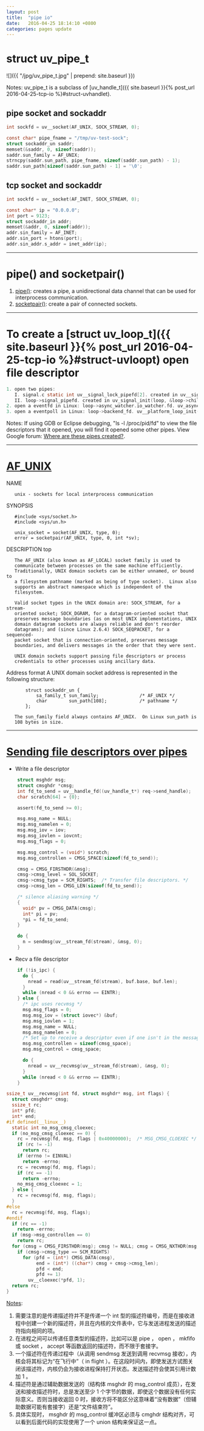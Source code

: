 ```yaml
---
layout: post
title:  "pipe io"
date:   2016-04-25 18:14:10 +0800
categories: pages update
---
```

# struct uv_pipe_t

![]({{ "/jpg/uv_pipe_t.jpg" | prepend: site.baseurl }})

Notes: uv_pipe_t is a subclass of [uv_handle_t]({{ site.baseurl }}{% post_url 2016-04-25-tcp-io %}#struct-uvhandlet).

## pipe socket and sockaddr

```c
int sockfd = uv__socket(AF_UNIX, SOCK_STREAM, 0);

const char* pipe_fname = "/tmp/uv-test-sock";
struct sockaddr_un saddr;
memset(&saddr, 0, sizeof(saddr));
saddr.sun_family = AF_UNIX;
strncpy(saddr.sun_path, pipe_fname, sizeof(saddr.sun_path) - 1);
saddr.sun_path[sizeof(saddr.sun_path) - 1] = '\0';
```

## tcp socket and sockaddr

```c
int sockfd = uv__socket(AF_INET, SOCK_STREAM, 0);

const char* ip = "0.0.0.0";
int port = 9123;
struct sockaddr_in addr;
memset(&addr, 0, sizeof(addr));
addr.sin_family = AF_INET;
addr.sin_port = htons(port);
addr.sin_addr.s_addr = inet_addr(ip);
```

---------------------------------------

# pipe() and socketpair()

1. [pipe()](http://man7.org/linux/man-pages/man2/pipe.2.html): creates a pipe, a unidirectional data channel that can be used for interprocess communication.
2. [socketpair()](http://man7.org/linux/man-pages/man2/socketpair.2.html): create a pair of connected sockets.


---------------------------------------

# To create a [struct uv_loop_t]({{ site.baseurl }}{% post_url 2016-04-25-tcp-io %}#struct-uvloopt) open file descriptor

```c
1. open two pipes: 
   I. signal.c static int uv__signal_lock_pipefd[2]. created in uv__signal_global_once_init() -> uv__signal_global_init(void) -> uv__make_pipe(uv__signal_lock_pipefd, 0).
   II. loop->signal_pipefd. created in uv_signal_init(loop, &loop->child_watcher) -> uv__signal_loop_once_init(loop) -> uv__make_pipe(loop->signal_pipefd, UV__F_NONBLOCK).
2. open a eventfd in Linux: loop->async_watcher.io_watcher.fd. uv_async_init(loop, &loop->wq_async, uv__work_done) -> uv__async_start(loop, &loop->async_watcher, uv__async_event) -> uv__async_eventfd().
3. open a eventpoll in Linux: loop->backend_fd. uv__platform_loop_init(loop) -> uv__epoll_create1(UV__EPOLL_CLOEXEC).
```
Notes: If using GDB or Eclipse debugging, "ls -l /proc/pid/fd" to view the file descriptors that it opened, you will find it opened some other pipes. View Google forum: [Where are these pipes created?](https://groups.google.com/forum/#!topic/libuv/18Qbm-bBDWw).

---------------------------------------

# [AF_UNIX](http://man7.org/linux/man-pages/man7/unix.7.html)

NAME

       unix - sockets for local interprocess communication
SYNOPSIS

       #include <sys/socket.h>
       #include <sys/un.h>

       unix_socket = socket(AF_UNIX, type, 0);
       error = socketpair(AF_UNIX, type, 0, int *sv);
DESCRIPTION         top

       The AF_UNIX (also known as AF_LOCAL) socket family is used to
       communicate between processes on the same machine efficiently.
       Traditionally, UNIX domain sockets can be either unnamed, or bound to
       a filesystem pathname (marked as being of type socket).  Linux also
       supports an abstract namespace which is independent of the
       filesystem.

       Valid socket types in the UNIX domain are: SOCK_STREAM, for a stream-
       oriented socket; SOCK_DGRAM, for a datagram-oriented socket that
       preserves message boundaries (as on most UNIX implementations, UNIX
       domain datagram sockets are always reliable and don't reorder
       datagrams); and (since Linux 2.6.4) SOCK_SEQPACKET, for a sequenced-
       packet socket that is connection-oriented, preserves message
       boundaries, and delivers messages in the order that they were sent.

       UNIX domain sockets support passing file descriptors or process
       credentials to other processes using ancillary data.

   Address format
       A UNIX domain socket address is represented in the following
       structure:

           struct sockaddr_un {
               sa_family_t sun_family;               /* AF_UNIX */
               char        sun_path[108];            /* pathname */
           };

       The sun_family field always contains AF_UNIX.  On Linux sun_path is
       108 bytes in size.

---------------------------------------

# [Sending file descriptors over pipes](https://github.com/nikhilm/uvbook/blob/master/source/processes.rst#sending-file-descriptors-over-pipes)

* Write a file descriptor

```c
    struct msghdr msg;
    struct cmsghdr *cmsg;
    int fd_to_send = uv__handle_fd((uv_handle_t*) req->send_handle);
    char scratch[64] = {0};

    assert(fd_to_send >= 0);

    msg.msg_name = NULL;
    msg.msg_namelen = 0;
    msg.msg_iov = iov;
    msg.msg_iovlen = iovcnt;
    msg.msg_flags = 0;

    msg.msg_control = (void*) scratch;
    msg.msg_controllen = CMSG_SPACE(sizeof(fd_to_send));

    cmsg = CMSG_FIRSTHDR(&msg);
    cmsg->cmsg_level = SOL_SOCKET;
    cmsg->cmsg_type = SCM_RIGHTS;  /* Transfer file descriptors. */
    cmsg->cmsg_len = CMSG_LEN(sizeof(fd_to_send));

    /* silence aliasing warning */
    {
      void* pv = CMSG_DATA(cmsg);
      int* pi = pv;
      *pi = fd_to_send;
    }

    do {
      n = sendmsg(uv__stream_fd(stream), &msg, 0);
    }
```
* Recv a file descriptor

```c
    if (!is_ipc) {
      do {
        nread = read(uv__stream_fd(stream), buf.base, buf.len);
      }
      while (nread < 0 && errno == EINTR);
    } else {
      /* ipc uses recvmsg */
      msg.msg_flags = 0;
      msg.msg_iov = (struct iovec*) &buf;
      msg.msg_iovlen = 1;
      msg.msg_name = NULL;
      msg.msg_namelen = 0;
      /* Set up to receive a descriptor even if one isn't in the message */
      msg.msg_controllen = sizeof(cmsg_space);
      msg.msg_control = cmsg_space;

      do {
        nread = uv__recvmsg(uv__stream_fd(stream), &msg, 0);
      }
      while (nread < 0 && errno == EINTR);
    }

ssize_t uv__recvmsg(int fd, struct msghdr* msg, int flags) {
  struct cmsghdr* cmsg;
  ssize_t rc;
  int* pfd;
  int* end;
#if defined(__linux__)
  static int no_msg_cmsg_cloexec;
  if (no_msg_cmsg_cloexec == 0) {
    rc = recvmsg(fd, msg, flags | 0x40000000);  /* MSG_CMSG_CLOEXEC */
    if (rc != -1)
      return rc;
    if (errno != EINVAL)
      return -errno;
    rc = recvmsg(fd, msg, flags);
    if (rc == -1)
      return -errno;
    no_msg_cmsg_cloexec = 1;
  } else {
    rc = recvmsg(fd, msg, flags);
  }
#else
  rc = recvmsg(fd, msg, flags);
#endif
  if (rc == -1)
    return -errno;
  if (msg->msg_controllen == 0)
    return rc;
  for (cmsg = CMSG_FIRSTHDR(msg); cmsg != NULL; cmsg = CMSG_NXTHDR(msg, cmsg))
    if (cmsg->cmsg_type == SCM_RIGHTS)
      for (pfd = (int*) CMSG_DATA(cmsg),
           end = (int*) ((char*) cmsg + cmsg->cmsg_len);
           pfd < end;
           pfd += 1)
        uv__cloexec(*pfd, 1);
  return rc;
}
```

[Notes](http://blog.csdn.net/sparkliang/article/details/5486069):

1. 需要注意的是传递描述符并不是传递一个 int 型的描述符编号，而是在接收进程中创建一个新的描述符，并且在内核的文件表中，它与发送进程发送的描述符指向相同的项。
2. 在进程之间可以传递任意类型的描述符，比如可以是 pipe ， open ， mkfifo 或 socket ， accept 等函数返回的描述符，而不限于套接字。
3. 一个描述符在传递过程中（从调用 sendmsg 发送到调用 recvmsg 接收），内核会将其标记为“在飞行中”（ in flight ）。在这段时间内，即使发送方试图关闭该描述符，内核仍会为接收进程保持打开状态。发送描述符会使其引用计数加 1 。
4. 描述符是通过辅助数据发送的（结构体 msghdr 的 msg_control 成员），在发送和接收描述符时，总是发送至少 1 个字节的数据，即使这个数据没有任何实际意义。否则当接收返回 0 时，接收方将不能区分这意味着“没有数据”（但辅助数据可能有套接字）还是“文件结束符”。
5. 具体实现时， msghdr 的 msg_control 缓冲区必须与 cmghdr 结构对齐，可以看到后面代码的实现使用了一个 union 结构来保证这一点。

